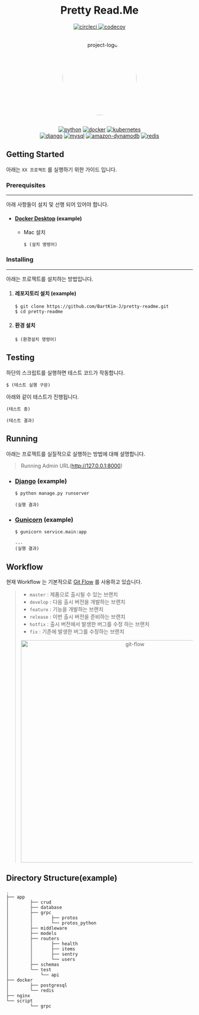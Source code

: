 <style>
    #user-content-project-logo {
        border-radius: 50%;
        margin: 50px;
    }
</style>

<div id="header" align="center">
  <h1>Pretty Read.Me</h1>
  <div id="ci-cd">
      <a href="https://circleci.com/gh/EineBlume/chatie-server/tree/master">
        <img src="https://circleci.com/gh/BartKim-J/pretty-readme/tree/master.svg?style=shield" alt="circleci" />
        <img src="https://codecov.io/gh/BartKim-J/pretty-readme/branch/master/graph/badge.svg?token=lfCT6WAgUr" alt="codecov">
      </a>
  </div>
  <div id="project-logo">
    <a href="https://github.com/BartKim-J/pretty-readme" >
      <img src="https://avatars.githubusercontent.com/u/36470472?v=4" width="200px" height="200px" alt="project-logo" style="border-radius:50%; margin: 30px"/>
    </a>
  </div>
  <div id="main">
    <a href="#" target="_blank"><img src="https://img.shields.io/badge/Python%203.7%20-3776AB.svg?style=flat&logo=Python&logoColor=white" alt="python" /></a>
    <a href="#" target="_blank"><img src="https://img.shields.io/badge/Docker-2496ED?style=flat&logo=Docker&logoColor=white" alt="docker" /></a>
    <a href="#" target="_blank"><img src="https://img.shields.io/badge/Kubernetes-326CE5?style=flat&logo=Kubernetes&logoColor=white" alt="kubernetes" /></a>
  </div>
  <div id="sub">
    <a href="#" target="_blank"><img src="https://img.shields.io/badge/Django%202.2-092E20?style=flat&logo=Django&logoColor=white" alt="django" /></a>
    <a href="#" target="_blank"><img src="https://img.shields.io/badge/MySQL-4479A1?style=flat&logo=Mysql&logoColor=white" alt="mysql" /></a>
    <a href="#" target="_blank"><img src="https://img.shields.io/badge/Amazon%20DynamoDB-4053D6?style=flat&logo=Amazon%20DynamoDB&logoColor=white" alt="amazon-dynamodb" /></a>
    <a href="#" target="_blank"><img src="https://img.shields.io/badge/Redis-DC382D?style=flat&logo=Redis&logoColor=white" alt="redis" /></a>
  </div>
</div>


## Getting Started

아래는 `XX 프로젝트` 를 실행하기 위한 가이드 입니다.

### Prerequisites

---
아래 사항들이 설치 및 선행 되어 있어야 합니다.
* #### [Docker Desktop](https://www.docker.com/products/docker-desktop) (example)
    * Mac 설치
        ```
        $ (설치 명령어)
        ```
### Installing

---
아래는 프로젝트를 설치하는 방법입니다.
1. #### 레포지토리 설치 (example)
    ```
    $ git clone https://github.com/BartKim-J/pretty-readme.git 
    $ cd pretty-readme
    ```
2. #### 환경 설치
    ```
    $ (환경설치 명령어)
    ```

## Testing
하단의 스크립트를 실행하면 테스트 코드가 작동합니다.
```
$ (테스트 실행 구문)
```
아래와 같이 테스트가 진행됩니다.
```
(테스트 중)
```
```
(테스트 결과)
```

## Running
아래는 프로젝트를 실질적으로 실행하는 방법에 대해 설명합니다.

> Running Admin URL(http://127.0.0.1:8000) 
> 
> 

* ### [Django](https://docs.djangoproject.com/ko/2.1/intro/tutorial01/#the-development-server) (example)
    ```
    $ python manage.py runserver
    ```
    ```
    (실행 결과)
    ```

* ### [Gunicorn](https://docs.gunicorn.org/en/stable/) (example)
    ```
    $ gunicorn service.main:app
    ```
    ```
    ...
    (실행 결과)
    ```

## Workflow
현재 Workflow 는 기본적으로 [Git Flow](https://techblog.woowahan.com/2553/) 를 사용하고 있습니다.
> * `master` : 제품으로 출시될 수 있는 브랜치
> * `develop` : 다음 출시 버전을 개발하는 브랜치
> * `feature` : 기능을 개발하는 브랜치
> * `release` : 이번 출시 버전을 준비하는 브랜치
> * `hotfix` : 출시 버전에서 발생한 버그를 수정 하는 브랜치
> * `fix` : 기존에 발생한 버그를 수정하는 브랜치
>
>
> <div align="center"> <img src="https://user-images.githubusercontent.com/36470472/128487175-e5d28ce3-b5b7-48f2-914d-4b9383277986.png" width="600" alt="git-flow" /></div>

## Directory Structure(example)
```
.
├── app
│        ├── crud
│        ├── database
│        ├── grpc
│        │       ├── protos
│        │       └── protos_python
│        ├── middleware
│        ├── models
│        ├── routers
│        │       ├── health
│        │       ├── items
│        │       ├── sentry
│        │       └── users
│        ├── schemas
│        └── test
│            └── api
├── docker
│        ├── postgresql
│        └── redis
├── nginx
└── script
         └── grpc


```
